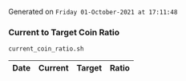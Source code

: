 Generated on `Friday 01-October-2021 at 17:11:48`

### Current to Target Coin Ratio
`current_coin_ratio.sh`

Date|Current|Target|Ratio
---|---|---|---
